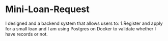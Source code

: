 # Mini-Loan-Request
I designed and a backend system that allows users to:
1.Register and apply for a small loan and I am using Postgres on Docker to validate whether I have records or not.
